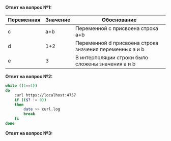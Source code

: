**Ответ на вопрос №1:**  

| Переменная | Значение | Обоснование                                             |
|------------|----------|---------------------------------------------------------|
 | c          | a+b      | Переменной с присвоена строка a+b                       |
 | d          | 1+2      | Переменной d присвоена строка значения переменных a и b |
 | e          | 3        | В интерполяции строки было сложены значения a и b       |

**Ответ на вопрос №2:**  
```bash
while ((1==1))
do
	curl https://localhost:4757
	if (($? != 0))
	then
		date >> curl.log
		break 
	fi
done
```
**Ответ на вопрос №3:**  
